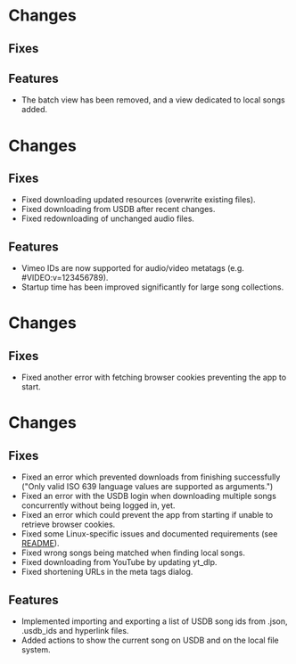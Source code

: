 <!-- 0.4.0 -->

# Changes

## Fixes

## Features

- The batch view has been removed, and a view dedicated to local songs added.

<!-- 0.3.0 -->

# Changes

## Fixes

- Fixed downloading updated resources (overwrite existing files).
- Fixed downloading from USDB after recent changes.
- Fixed redownloading of unchanged audio files.

## Features

- Vimeo IDs are now supported for audio/video metatags (e.g. #VIDEO:v=123456789).
- Startup time has been improved significantly for large song collections.

<!-- 0.2.1 -->

# Changes

## Fixes

- Fixed another error with fetching browser cookies preventing the app to start.

<!-- 0.2.0 -->

# Changes

## Fixes

- Fixed an error which prevented downloads from finishing successfully ("Only valid ISO 639 language values are supported as arguments.")
- Fixed an error with the USDB login when downloading multiple songs concurrently without being logged in, yet.
- Fixed an error which could prevent the app from starting if unable to retrieve browser cookies.
- Fixed some Linux-specific issues and documented requirements (see [README](https://github.com/bohning/usdb_syncer/blob/main/README.md)).
- Fixed wrong songs being matched when finding local songs.
- Fixed downloading from YouTube by updating yt_dlp.
- Fixed shortening URLs in the meta tags dialog.

## Features

- Implemented importing and exporting a list of USDB song ids from .json, .usdb_ids and hyperlink files.
- Added actions to show the current song on USDB and on the local file system.
